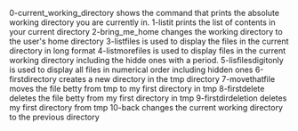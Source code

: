 0-current_working_directory shows the command that prints the absolute working directory you are currently in.
1-listit prints the list of contents in your current directory
2-bring_me_home changes the working directory to the user's home directory
3-listfiles is used to display the files in the current directory in long format
4-listmorefiles is used to display files in the current working directory including the hidde ones with a period.
5-lisfilesdigitonly is used to display all files in numerical order including hidden ones
6-firstdirectory creates a new directory in the tmp directory
7-movethatfile moves the file betty from tmp  to my first directory in tmp
8-firstdelete deletes the file betty from my first directory in tmp
9-firstdirdeletion deletes my first directory from tmp
10-back changes the current working directory to the previous directory

